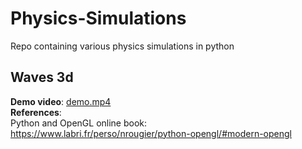 # Physics-Simulations
Repo containing various physics simulations in python


## Waves 3d  
**Demo video**: [demo.mp4](./waves3d/demo.mp4)  
**References**:  
Python and OpenGL  online book: https://www.labri.fr/perso/nrougier/python-opengl/#modern-opengl
